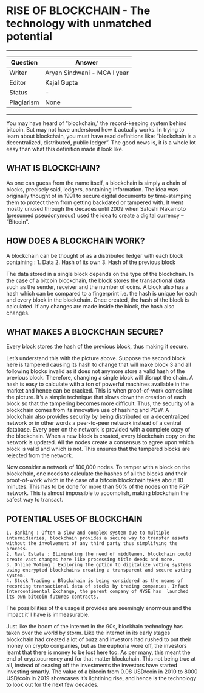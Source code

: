 # RISE OF BLOCKCHAIN - The technology with unmatched potential

---

| Question   | Answer                                                            |
| ---------- | ----------------------------------------------------------------- |
| Writer     | Aryan Sindwani - MCA I year                                       |
| Editor     | Kajal Gupta                                                       |
| Status     | -                                                                 |
| Plagiarism | None                                                  |

---

You may have heard of "blockchain," the record-keeping system behind bitcoin. But may not have understood how it actually works. In trying to learn about blockchain, you must have read definitions like: “blockchain is a decentralized, distributed, public ledger”. The good news is, it is a whole lot easy than what this definition made it look like. 

## WHAT IS BLOCKCHAIN?
As one can guess from the name itself, a blockchain is simply a chain of blocks, precisely said, ledgers, containing information. The idea was originally thought of in 1991 to secure digital documents by time-stamping them to protect them from getting backdated or tampered with. It went mostly unused through the decades until 2009 when Satoshi Nakamoto (presumed pseudonymous) used the idea to create a digital currency – “Bitcoin”.

## HOW DOES A BLOCKCHAIN WORK?

A blockchain can be thought of as a distributed ledger with each block containing :
    1. Data
    2. Hash of its own
    3. Hash of the previous block

The data stored in a single block depends on the type of the blockchain. In the case of a bitcoin blockchain, the block stores the transactional data such as the sender, receiver and the number of coins. A block also has a hash which can be compared to a fingerprint i.e. the hash is unique for each and every block in the blockchain. Once created, the hash of the block is calculated.
If any changes are made inside the block, the hash also changes.

## WHAT MAKES A BLOCKCHAIN SECURE?

Every block stores the hash of the previous block, thus making it secure.

Let’s understand this with the picture above. Suppose the second block here is tampered causing its hash to change that will make block 3 and all following blocks invalid as it does not anymore store a valid hash of the previous block. Therefore, changing a single block will disrupt the chain.
A hash is easy to calculate with a ton of powerful machines available in the market and hence can be cracked. This is when proof-of-work comes into the picture. It’s a simple technique that slows down the creation of each block so that the tampering becomes more difficult. Thus, the security of a blockchain comes from its innovative use of hashing and POW.
A blockchain also provides security by being distributed on a decentralized network or in other words a peer-to-peer network instead of a central database. Every peer on the network is provided with a complete copy of the blockchain. When a new block is created, every blockchain copy on the network is updated. All the nodes create a consensus to agree upon which block is valid and which is not. This ensures that the tampered blocks are rejected from the network.

Now consider a network of 100,000 nodes. To tamper with a block on the blockchain, one needs to calculate the hashes of all the blocks and their proof-of-work which in the case of a bitcoin blockchain takes about 10 minutes. This has to be done for more than 50% of the nodes on the P2P network. This is almost impossible to accomplish, making blockchain the safest way to transact.

## POTENTIAL USES OF BLOCKCHAIN

    1. Banking : Often a slow and complex system due to multiple intermidiaries, blockchain provides a secure way to transfer assets without the involvement of any third party thus simplifying the process.
    2. Real Estate : Eliminating the need of middlemen, blockchain could create vast changes here like processing title deeds and more.
    3. Online Voting : Exploring the option to digitalize voting systems using encrypted blockchains creating a transparent and secure voting system.
    4. Stock Trading : Blockchain is being considered as the means of recording transactional data of stocks by trading companies. Infact Intercontinental Exchange, the parent company of NYSE has  launched its own bitcoin futures contracts.
The possibilities of the usage it provides are seemingly enormous and the impact it'll have is immeasurable.

Just like the boom of the internet in the 90s, blockhain technology has taken over the world by storm. Like the internet in its early stages blockchain had created a lot of buzz and investors had rushed to put their money on crypto companies, but as the euphoria wore off, the investors learnt that there is money to be lost here too. As per many, this meant the end of cryptocurrency and for that matter blockchain. This not being true at all, instead of ceasing off the investments the investors have started investing smartly.
The value of a bitcoin from 0.08 USD/coin in 2010 to 8000 USD/coin in 2019 showcases it’s lightining rise, and hence is the technology to look out for the next few decades.


